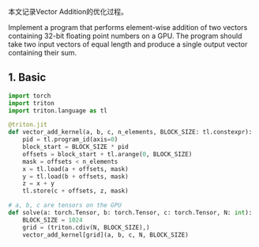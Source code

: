 本文记录Vector Addition的优化过程。

Implement a program that performs element-wise addition of two vectors containing 32-bit floating point numbers on a GPU. The program should take two input vectors of equal length and produce a single output vector containing their sum. 

## 1. Basic

```python
import torch
import triton
import triton.language as tl

@triton.jit
def vector_add_kernel(a, b, c, n_elements, BLOCK_SIZE: tl.constexpr):
    pid = tl.program_id(axis=0)
    block_start = BLOCK_SIZE * pid
    offsets = block_start + tl.arange(0, BLOCK_SIZE)
    mask = offsets < n_elements
    x = tl.load(a + offsets, mask)
    y = tl.load(b + offsets, mask)
    z = x + y
    tl.store(c + offsets, z, mask)

# a, b, c are tensors on the GPU
def solve(a: torch.Tensor, b: torch.Tensor, c: torch.Tensor, N: int):    
    BLOCK_SIZE = 1024
    grid = (triton.cdiv(N, BLOCK_SIZE),)
    vector_add_kernel[grid](a, b, c, N, BLOCK_SIZE)
```
